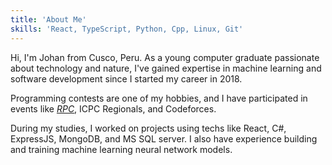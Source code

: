 ```yaml
---
title: 'About Me'
skills: 'React, TypeScript, Python, Cpp, Linux, Git'
---
```

Hi, I'm Johan from Cusco, Peru. As a young computer graduate passionate about technology and nature, I've gained expertise in machine learning and software development since I started my career in 2018. 

Programming contests are one of my hobbies, and I have participated in events like *[RPC](https://redprogramacioncompetitiva.com/)*, ICPC Regionals, and Codeforces.

During my studies, I worked on projects using techs like React, C#, ExpressJS, MongoDB, and MS SQL server. I also have experience building and training machine learning neural network models.